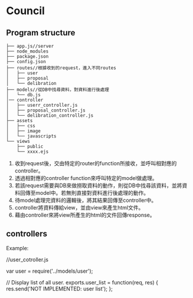 # Council

## Program structure
```
├── app.js//server
├── node_modules
├── package.json
├── config.json
├── routes//根據收到的request，進入不同routes
│   ├── user
│   ├── proposal
│   └── delibration
├── models//從DB中找尋資料，對資料進行後處理
│   └── db.js
│── controller
│   ├── userr_controller.js
│   ├── proposal_controller.js
│   └── delibration_controller.js
├── assets
│   ├── css
│   ├── image
│   └── javascripts
└── views
    ├── public
    └── xxxx.ejs
```

1.	收到request後，交由特定的router的function所接收，並呼叫相對應的controller。
2.  透過相對應的controller function來呼叫特定的model做處理。
3.	若該request需要與DB來做撈取資料的動作，則從DB中找尋該資料，並將資料回傳至model中。若無則直接對資料進行後處理的動作。
4.	待model處理完資料的邏輯後，將其結果回傳至controller中。
5.  controller將資料傳給view，並由view來產生html文件。
6.	藉由controller來將view所產生的html的文件回傳response。

## controllers

Example:

//user_cotroller.js

var user = require('../models/user');

// Display list of all user.
exports.user_list = function(req, res) {
    res.send('NOT IMPLEMENTED: user list');
};